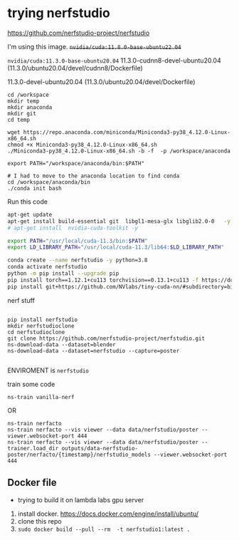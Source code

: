 # trying nerfstudio


https://github.com/nerfstudio-project/nerfstudio

I'm using this image. ~~`nvidia/cuda:11.8.0-base-ubuntu22.04`~~

`nvidia/cuda:11.3.0-base-ubuntu20.04`
11.3.0-cudnn8-devel-ubuntu20.04 (11.3.0/ubuntu20.04/devel/cudnn8/Dockerfile)

11.3.0-devel-ubuntu20.04 (11.3.0/ubuntu20.04/devel/Dockerfile)
```
cd /workspace
mkdir temp
mkdir anaconda
mkdir git
cd temp

wget https://repo.anaconda.com/miniconda/Miniconda3-py38_4.12.0-Linux-x86_64.sh
chmod +x Miniconda3-py38_4.12.0-Linux-x86_64.sh
./Miniconda3-py38_4.12.0-Linux-x86_64.sh -b -f  -p /workspace/anaconda

export PATH="/workspace/anaconda/bin:$PATH"

# I had to move to the anaconda location to find conda
cd /workspace/anaconda/bin
./conda init bash
```

Run this code
```bash
apt-get update
apt-get install build-essential git  libgl1-mesa-glx libglib2.0-0   -y
# apt-get install  nvidia-cuda-toolkit -y

export PATH="/usr/local/cuda-11.3/bin:$PATH"
export LD_LIBRARY_PATH="/usr/local/cuda-11.3/lib64:$LD_LIBRARY_PATH"

conda create --name nerfstudio -y python=3.8
conda activate nerfstudio
python -m pip install --upgrade pip
pip install torch==1.12.1+cu113 torchvision==0.13.1+cu113 -f https://download.pytorch.org/whl/torch_stable.html
pip install git+https://github.com/NVlabs/tiny-cuda-nn/#subdirectory=bindings/torch
```
nerf stuff
```

pip install nerfstudio
mkdir nerfstudioclone
cd nerfstudioclone
git clone https://github.com/nerfstudio-project/nerfstudio.git
ns-download-data --dataset=blender
ns-download-data --dataset=nerfstudio --capture=poster


```

ENVIROMENT is `nerfstudio`

train some code
```
ns-train vanilla-nerf
```

OR 
```
ns-train nerfacto
ns-train nerfacto --vis viewer --data data/nerfstudio/poster --viewer.websocket-port 444
ns-train nerfacto --vis viewer --data data/nerfstudio/poster --trainer.load_dir outputs/data-nerfstudio-poster/nerfacto/{timestamp}/nerfstudio_models --viewer.websocket-port 444
```


## Docker file
* trying to build it on lambda labs gpu server
1. install docker. https://docs.docker.com/engine/install/ubuntu/
2. clone this repo
3. `sudo docker build --pull --rm  -t nerfstudio1:latest .`
